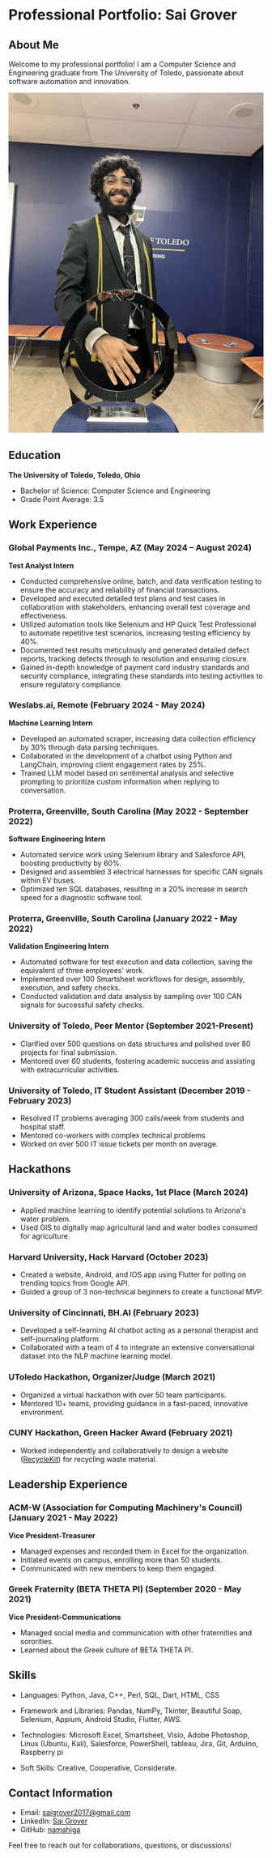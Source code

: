 # Professional Portfolio: Sai Grover

## About Me
Welcome to my professional portfolio! I am a Computer Science and Engineering graduate from The University of Toledo, passionate about software automation and innovation.

![Profile Picture](OrderOfEngineering.png)

## Education
**The University of Toledo, Toledo, Ohio**
- Bachelor of Science: Computer Science and Engineering
- Grade Point Average: 3.5

## Work Experience
### Global Payments Inc., Tempe, AZ (May 2024 – August 2024)
**Test Analyst Intern**
-	Conducted comprehensive online, batch, and data verification testing to ensure the accuracy and reliability of financial transactions.
-	Developed and executed detailed test plans and test cases in collaboration with stakeholders, enhancing overall test coverage and effectiveness.
-	Utilized automation tools like Selenium and HP Quick Test Professional to automate repetitive test scenarios, increasing testing efficiency by 40%.
-	Documented test results meticulously and generated detailed defect reports, tracking defects through to resolution and ensuring closure.
-	Gained in-depth knowledge of payment card industry standards and security compliance, integrating these standards into testing activities to ensure regulatory compliance.

### Weslabs.ai, Remote (February 2024 - May 2024)
**Machine Learning Intern**
- Developed an automated scraper, increasing data collection efficiency by 30% through data parsing techniques.
- Collaborated in the development of a chatbot using Python and LangChain, improving client engagement rates by 25%.
- Trained LLM model based on sentimental analysis and selective prompting to prioritize custom information when replying to conversation.

### Proterra, Greenville, South Carolina (May 2022 - September 2022)
**Software Engineering Intern**
- Automated service work using Selenium library and Salesforce API, boosting productivity by 60%.
- Designed and assembled 3 electrical harnesses for specific CAN signals within EV buses.
- Optimized ten SQL databases, resulting in a 20% increase in search speed for a diagnostic software tool.

### Proterra, Greenville, South Carolina (January 2022 - May 2022)
**Validation Engineering Intern**
- Automated software for test execution and data collection, saving the equivalent of three employees' work.
- Implemented over 100 Smartsheet workflows for design, assembly, execution, and safety checks.
- Conducted validation and data analysis by sampling over 100 CAN signals for successful safety checks.

### University of Toledo, Peer Mentor (September 2021-Present)
- Clarified over 500 questions on data structures and polished over 80 projects for final submission.
- Mentored over 60 students, fostering academic success and assisting with extracurricular activities.

### University of Toledo, IT Student Assistant (December 2019 - February 2023)
- Resolved IT problems averaging 300 calls/week from students and hospital staff.
- Mentored co-workers with complex technical problems
- Worked on over 500 IT issue tickets per month on average.

## Hackathons
### University of Arizona, Space Hacks, 1st Place (March 2024)
- Applied machine learning to identify potential solutions to Arizona's water problem.
-	Used GIS to digitally map agricultural land and water bodies consumed for agriculture.

### Harvard University, Hack Harvard (October 2023)
- Created a website, Android, and IOS app using Flutter for polling on trending topics from Google API.
- Guided a group of 3 non-technical beginners to create a functional MVP.

### University of Cincinnati, BH.AI (February 2023)
- Developed a self-learning AI chatbot acting as a personal therapist and self-journaling platform.
- Collaborated with a team of 4 to integrate an extensive conversational dataset into the NLP machine learning model.

### UToledo Hackathon, Organizer/Judge (March 2021)
- Organized a virtual hackathon with over 50 team participants.
- Mentored 10+ teams, providing guidance in a fast-paced, innovative environment.

### CUNY Hackathon, Green Hacker Award (February 2021)
- Worked independently and collaboratively to design a website ([RecycleKit](https://rejunkit.bubbleapps.io/version-test/)) for recycling waste material.

## Leadership Experience
### ACM-W (Association for Computing Machinery's Council) (January 2021 - May 2022)
**Vice President-Treasurer**
- Managed expenses and recorded them in Excel for the organization.
- Initiated events on campus, enrolling more than 50 students.
- Communicated with new members to keep them engaged.

### Greek Fraternity (BETA THETA PI) (September 2020 - May 2021)
**Vice President-Communications**
- Managed social media and communication with other fraternities and sororities.
- Learned about the Greek culture of BETA THETA PI.

## Skills
- Languages: Python, Java, C++, Perl, SQL, Dart, HTML, CSS 

- Framework and Libraries: Pandas, NumPy, Tkinter, Beautiful Soap, Selenium, Appium, Android Studio, Flutter, AWS. 

- Technologies: Microsoft Excel, Smartsheet, Visio, Adobe Photoshop, Linux (Ubuntu, Kali), Salesforce, PowerShell, tableau, Jira, Git, Arduino, Raspberry pi 

- Soft Skills: Creative, Cooperative, Considerate.

## Contact Information
- Email: saigrover2017@gmail.com
- LinkedIn: [Sai Grover](https://www.linkedin.com/in/sai-grover/)
- GitHub: [namahiga](https://github.com/namahiga/)

Feel free to reach out for collaborations, questions, or discussions!
